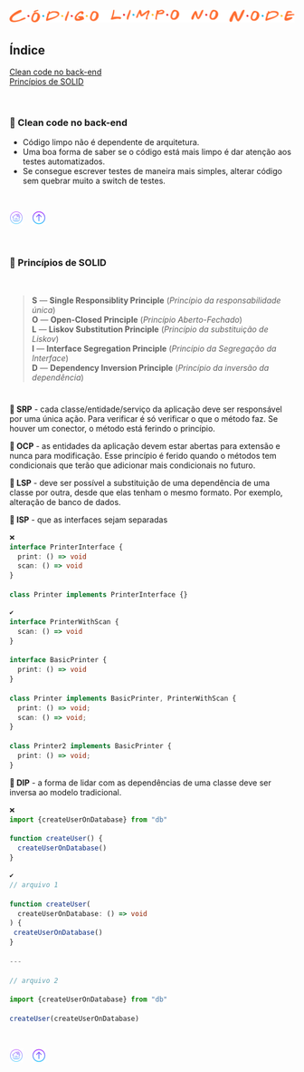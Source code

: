 <h1 align="center">
  <img src="../.github/node.png" alt="Código limpo no Node.js">
</h1>

<div id="id00"></div>

## Índice
[Clean code no back-end](#id01)  
[Princípios de SOLID](#id02)  
<!-- 
[Exemplo prático de SOLID](#id03)  
[Princípios de DDD](#id04)  
[Exemplo prático de DDD](#id05)  
[Unindo DDD ao SOLID](#id06)   -->
<br>

<div id="id01"></div>

### 📌 Clean code no back-end
- Código limpo não é dependente de arquitetura.
- Uma boa forma de saber se o código está mais limpo é dar atenção aos testes automatizados.
- Se consegue escrever testes de maneira mais simples, alterar código sem quebrar muito a switch de testes.
<br>

[![Home](../.github/home.png)](https://github.com/nlnadialigia/clean-code)&nbsp;&nbsp;&nbsp;
[![Início](../.github/arrow.png)](#id00)

<br>

<div id="id02"></div>

### 📌 Princípios de SOLID
<br>

> **S** — **Single Responsiblity Principle** (*Princípio da responsabilidade única*)  
**O** — **Open-Closed Principle** (*Princípio Aberto-Fechado*)  
**L** — **Liskov Substitution Principle** (*Princípio da substituição de Liskov*)  
**I** — **Interface Segregation Principle** (*Princípio da Segregação da Interface*)  
**D** — **Dependency Inversion Principle** (*Princípio da inversão da dependência*)
<h1></h1>

**📎 SRP** - cada classe/entidade/serviço da aplicação deve ser responsável por uma única ação. Para verificar é só verificar o que o método faz. Se houver um conector, o método está ferindo o princípio.

**📎 OCP** - as entidades da aplicação devem estar abertas para extensão e nunca para modificação. Esse princípio é ferido quando o métodos tem condicionais que terão que adicionar mais condicionais no futuro.

**📎 LSP** - deve ser possível a substituição de uma dependência de uma classe por outra, desde que elas tenham o mesmo formato. Por exemplo, alteração de banco de dados.

**📎 ISP** - que as interfaces sejam separadas
```ts
❌
interface PrinterInterface {
  print: () => void
  scan: () => void
}

class Printer implements PrinterInterface {}
```  
```ts
✔️
interface PrinterWithScan {
  scan: () => void
}

interface BasicPrinter {
  print: () => void
}

class Printer implements BasicPrinter, PrinterWithScan {
  print: () => void;
  scan: () => void;
}

class Printer2 implements BasicPrinter {
  print: () => void;
}
```

**📎 DIP** - a forma de lidar com as dependências de uma classe deve ser inversa ao modelo tradicional.
```ts
❌
import {createUserOnDatabase} from "db"

function createUser() {
  createUserOnDatabase()
}
```
```ts
✔️
// arquivo 1

function createUser(
  createUserOnDatabase: () => void
) {
 createUserOnDatabase()
}

---

// arquivo 2

import {createUserOnDatabase} from "db"

createUser(createUserOnDatabase)
```
<br>

[![Home](../.github/home.png)](https://github.com/nlnadialigia/clean-code)&nbsp;&nbsp;&nbsp;
[![Início](../.github/arrow.png)](#id00)

<br>
<!--

<div id="id03"></div>

### 📌 Exemplo prático de SOLID
<br>

[![Home](../.github/home.png)](https://github.com/nlnadialigia/clean-code)&nbsp;&nbsp;&nbsp;
[![Início](../.github/arrow.png)](#id00)

<br>

<div id="id04"></div>

### 📌 Princípios de DDD
<br>

[![Home](../.github/home.png)](https://github.com/nlnadialigia/clean-code)&nbsp;&nbsp;&nbsp;
[![Início](../.github/arrow.png)](#id00)

<br>

<div id="id05"></div>

### 📌 Exemplo prático de DDD
<br>

[![Home](../.github/home.png)](https://github.com/nlnadialigia/clean-code)&nbsp;&nbsp;&nbsp;
[![Início](../.github/arrow.png)](#id00)

<br>

<div id="id06"></div>

### 📌 Unindo DDD ao SOLID
<br>

[![Home](../.github/home.png)](https://github.com/nlnadialigia/clean-code)&nbsp;&nbsp;&nbsp;
[![Início](../.github/arrow.png)](#id00)

<br>
-->